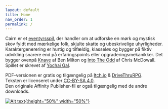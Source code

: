 ```yaml
---
layout: default
title: Home
nav_order: 1
permalink: /
---
```


Cairn er et [eventyrsspil](http://questingblog.com/adventure-game-vs-osr), der handler om at udforske en mørk og mystisk skov fyldt med mærkelige folk, skjulte skatte og ubeskrivelige uhyrligheder. Karaktergenerering er hurtig og tilfældig, klasseløs og bygger på fiktiv udvikling snarere end på erfaringspoints eller opgraderingsmekanikker. Det bygger ovenpå [Knave](https://www.drivethrurpg.com/product/250888/Knave) af Ben Milton og [Into The Odd](https://chrismcdee.itch.io/electric-bastionland) af Chris McDowall. Spillet er skrevet af [Yochai Gal](https://newschoolrevolution.com).

PDF-versionen er gratis og tilgængelig på [Itch.io](https://yochaigal.itch.io/cairn) & [DriveThruRPG](https://www.drivethrurpg.com/product/330809/Cairn).  
Teksten er licenseret under [CC-BY-SA 4.0](https://creativecommons.org/licenses/by-sa/4.0/).  
Den originale Affinity Publisher-fil er også tilgængelig med de andre downloads.

<p></p>

[![Alt text](/img/cairn.svg "Click to embiggen"){:height="50%" width="50%"}](/img/cairn.svg)
